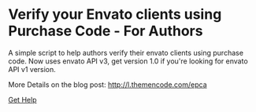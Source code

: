 # Verify your Envato clients using Purchase Code - For Authors

A simple script to help authors verify their envato clients using purchase code. Now uses envato API v3, get version 1.0 if you're looking for envato API v1 version.

More Details on the blog post: <a href="http://l.themencode.com/epca" target="_blank">http://l.themencode.com/epca</a>

<a href="https://themencode.com/helpdesk/">Get Help</a>
